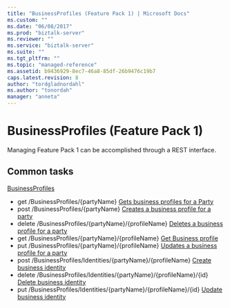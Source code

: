 ```yaml
---
title: "BusinessProfiles (Feature Pack 1) | Microsoft Docs"
ms.custom: ""
ms.date: "06/08/2017"
ms.prod: "biztalk-server"
ms.reviewer: ""
ms.service: "biztalk-server"
ms.suite: ""
ms.tgt_pltfrm: ""
ms.topic: "managed-reference"
ms.assetid: b9436929-8ec7-46a8-85df-26b9476c19b7
caps.latest.revision: 8
author: "tordgladnordahl"
ms.author: "tonordah"
manager: "anneta"
---
```

# BusinessProfiles (Feature Pack 1)
Managing Feature Pack 1 can be accomplished through a REST interface.  

Common tasks
---

[BusinessProfiles](BusinessProfiles.md)
- get  /BusinessProfiles/{partyName} [Gets business profiles for a Party](../feature-pack-1/gets-business-profiles-for-a-party.md)
- post  /BusinessProfiles/{partyName} [Creates a business profile for a party](../feature-pack-1/creates-a-business-profile-for-a-party.md)
- delete  /BusinessProfiles/{partyName}/{profileName} [Deletes a business profile for a party](../feature-pack-1/deletes-a-business-profile-for-a-party.md)
- get  /BusinessProfiles/{partyName}/{profileName} [Get Business profile](../feature-pack-1/get-business-profile.md)
- put  /BusinessProfiles/{partyName}/{profileName} [Updates a business profile for a party](../feature-pack-1/updates-a-business-profile-for-a-party.md)
- post  /BusinessProfiles/Identities/{partyName}/{profileName} [Create business identity](../feature-pack-1/create-business-identity.md)
- delete  /BusinessProfiles/Identities/{partyName}/{profileName}/{id} [Delete business identity](../feature-pack-1/delete-business-identity.md)
- put  /BusinessProfiles/Identities/{partyName}/{profileName}/{id} [Update business identity](../feature-pack-1/update-business-identity.md)

